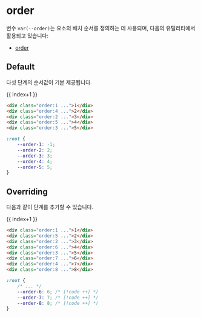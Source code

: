 <script setup>
import ExampleSection from "../components/ExampleSection.vue"
</script>

# order

변수 `var(--order)`는 요소의 배치 순서를 정의하는 데 사용되며, 다음의 유틸리티에서 활용되고 있습니다:

-   [order](../utility/order.md)

## Default

다섯 단계의 순서값이 기본 제공됩니다.

<ExampleSection>
<div class="d:flex gap:2 of:auto" ref="container">
    <div v-for="o, index of [1,4,2,5,3]"
        class="c:base-1 border-rd:2 bg-color:main-1 w:10 h:10 p:7 d:flex ai:center jc:center"
        :class="`order:${o}`">
        {{ index+1 }}
    </div>
</div>
</ExampleSection>

```html
<div class="order:1 ...">1</div>
<div class="order:4 ...">2</div>
<div class="order:2 ...">3</div>
<div class="order:5 ...">4</div>
<div class="order:3 ...">5</div>
```

```css
:root {
    --order-1: -1;
    --order-2: 2;
    --order-3: 3;
    --order-4: 4;
    --order-5: 5;
}
```

## Overriding

다음과 같이 단계를 추가할 수 있습니다.

<ExampleSection>
<div class="d:flex gap:2 of:auto" ref="container">
    <div v-for="o, index of [1, 5, 2, 6, 3, 7, 4, 8]"
        class="c:base-1 border-rd:2 bg-color:main-1 w:10 h:10 p:7 d:flex ai:center jc:center"
        :style="`order:${o}`">
        {{ index+1 }}
    </div>
</div>
</ExampleSection>

```html
<div class="order:1 ...">1</div>
<div class="order:5 ...">2</div>
<div class="order:2 ...">3</div>
<div class="order:6 ...">4</div>
<div class="order:3 ...">5</div>
<div class="order:7 ...">6</div>
<div class="order:4 ...">7</div>
<div class="order:8 ...">8</div>
```

```css
:root {
    /* ... */
    --order-6: 6; /* [!code ++] */
    --order-7: 7; /* [!code ++] */
    --order-8: 8; /* [!code ++] */
}
```
